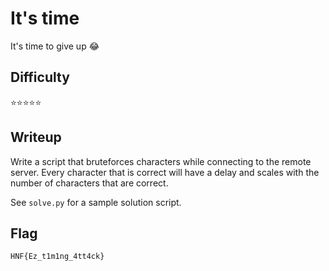 # It's time

It's time to give up 😂

## Difficulty

⭐️️️️️⭐️⭐️️️️️⭐️⭐️️️️️

## Writeup

Write a script that bruteforces characters while connecting to the remote server. Every character that is correct will have a delay and scales with the number of characters that are correct.

See `solve.py` for a sample solution script.

## Flag

`HNF{Ez_t1m1ng_4tt4ck}`
